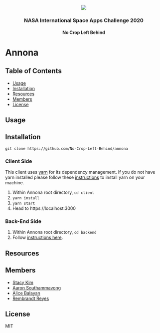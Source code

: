 <p align="center">
  <img src="https://i.ibb.co/FztXYL8/annona.png"/>
  <h3 align="center">NASA International Space Apps Challenge 2020</h3>
  <h4 align="center">No Crop Left Behind</h4>
</p>

# Annona




## Table of Contents

- [Usage](#usage)
- [Installation](#installation)
- [Resources](#resources)
- [Members](#members)
- [License](#license)

## Usage

## Installation
`git clone https://github.com/No-Crop-Left-Behind/annona`

### Client Side
This client uses [yarn](https://classic.yarnpkg.com/en/) for its dependency management.
If you do not have yarn installed please follow these [instructions](https://classic.yarnpkg.com/en/) to install yarn on your machine.

1. Within Annona root directory, `cd client`
2. `yarn install`
3. `yarn start`
4. Head to https://localhost:3000

### Back-End Side
1. Within Annona root directory, `cd backend`
2. Follow [instructions here](https://github.com/No-Crop-Left-Behind/no-food-left-behind-server).

## Resources




## Members

- [Stacy Kim](https://github.com/kimstacy)
- [Aaron Southammavong](https://github.com/aaronsomo)
- [Alice Balayan](https://github.com/alicebalayan)
- [Rembrandt Reyes](https://github.com/rembrandtreyes)

## License

MIT
